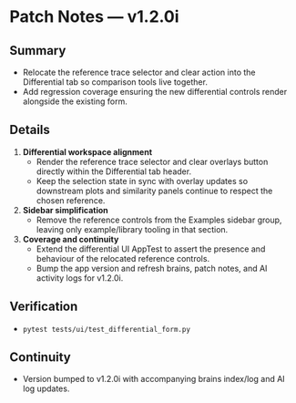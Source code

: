 # Patch Notes — v1.2.0i

## Summary
- Relocate the reference trace selector and clear action into the Differential tab so comparison tools live together.
- Add regression coverage ensuring the new differential controls render alongside the existing form.

## Details
1. **Differential workspace alignment**
   - Render the reference trace selector and clear overlays button directly within the Differential tab header.
   - Keep the selection state in sync with overlay updates so downstream plots and similarity panels continue to respect the chosen reference.
2. **Sidebar simplification**
   - Remove the reference controls from the Examples sidebar group, leaving only example/library tooling in that section.
3. **Coverage and continuity**
   - Extend the differential UI AppTest to assert the presence and behaviour of the relocated reference controls.
   - Bump the app version and refresh brains, patch notes, and AI activity logs for v1.2.0i.

## Verification
- `pytest tests/ui/test_differential_form.py`

## Continuity
- Version bumped to v1.2.0i with accompanying brains index/log and AI log updates.

